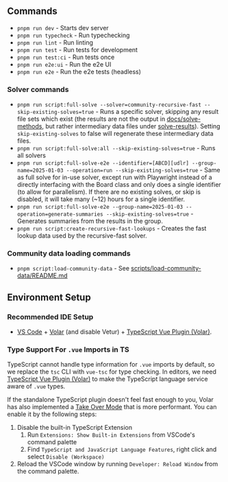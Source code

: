 ## Commands

- `pnpm run dev` - Starts dev server
- `pnpm run typecheck` - Run typechecking
- `pnpm run lint` - Run linting
- `pnpm run test` - Run tests for development
- `pnpm run test:ci` - Run tests once
- `pnpm run e2e:ui` - Run the e2e UI
- `pnpm run e2e` - Run the e2e tests (headless)

### Solver commands

- `pnpm run script:full-solve --solver=community-recursive-fast --skip-existing-solves=true` - Runs a specific solver, skipping any result file sets which exist (the results are not the output in [docs/solve-methods](./docs/solve-methods/), but rather intermediary data files under [solve-results](./solve-results/)). Setting `skip-existing-solves` to false will regenerate these intermediary data files.
- `pnpm run script:full-solve:all --skip-existing-solves=true` - Runs all solvers
- `pnpm run script:full-solve-e2e --identifier=[ABCD][udlr] --group-name=2025-01-03 --operation=run --skip-existing-solves=true` - Same as full solve for in-use solver, except run with Playwright instead of a directly interfacing with the Board class and only does a single identifier (to allow for parallelism). If there are no existing solves, or skip is disabled, it will take many (~12) hours for a single identifier.
- `pnpm run script:full-solve-e2e --group-name=2025-01-03 --operation=generate-summaries --skip-existing-solves=true` - Generates summaries from the results in the group.
- `pnpm run script:create-recursive-fast-lookups` - Creates the fast lookup data used by the recursive-fast solver.

### Community data loading commands

- `pnpm script:load-community-data` - See [scripts/load-community-data/README.md](./scripts/load-community-data/README.md)

## Environment Setup

### Recommended IDE Setup

- [VS Code](https://code.visualstudio.com/) + [Volar](https://marketplace.visualstudio.com/items?itemName=Vue.volar) (and disable Vetur) + [TypeScript Vue Plugin (Volar)](https://marketplace.visualstudio.com/items?itemName=Vue.vscode-typescript-vue-plugin).

### Type Support For `.vue` Imports in TS

TypeScript cannot handle type information for `.vue` imports by default, so we replace the `tsc` CLI with `vue-tsc` for type checking. In editors, we need [TypeScript Vue Plugin (Volar)](https://marketplace.visualstudio.com/items?itemName=Vue.vscode-typescript-vue-plugin) to make the TypeScript language service aware of `.vue` types.

If the standalone TypeScript plugin doesn't feel fast enough to you, Volar has also implemented a [Take Over Mode](https://github.com/johnsoncodehk/volar/discussions/471#discussioncomment-1361669) that is more performant. You can enable it by the following steps:

1. Disable the built-in TypeScript Extension
   1. Run `Extensions: Show Built-in Extensions` from VSCode's command palette
   2. Find `TypeScript and JavaScript Language Features`, right click and select `Disable (Workspace)`
2. Reload the VSCode window by running `Developer: Reload Window` from the command palette.
